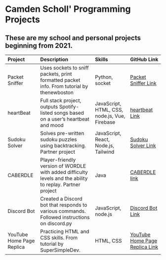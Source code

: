 # Camden Scholl' Programming Projects
## These are my school and personal projects beginning from 2021.

| Project        | Description | Skills | GitHub Link |
| :---           | :--- | :--- | :--- |
| Packet Sniffer | Uses sockets to sniff packets, print formatted packet info. From tutorial by thenewboston | Python, socket | [Packet Sniffer Link](https://github.com/c-l-scholl/python-packet-sniffer) | 
| heartBeat      | Full stack project, outputs Spotify-listed songs based on a user’s heartbeat and mood | JavaScript, HTML, CSS, node.js, Vue, Firebase | [heartbeat Link](https://github.com/c-l-scholl/stp-vue-fb) |
| Sudoku Solver  | Solves pre-written sudoku puzzles using backtracking. Partner project | JavaScript, React, Node.js, Tailwind | [Sudoku Solver Link](https://github.com/c-l-scholl/comp221-finalproject-sudoku-jay-cam) |
| CABERDLE       | Player-friendly version of WORDLE with added difficulty levels and the ability to replay. Partner project | Java | [CABERDLE link](https://github.com/mac-comp128-s22/128-project-ben-and-camden2) |
| Discord Bot    | Created a Discord bot that responds to various commands. Followed instructions on discord.py | JavaScript, node.js | [Discord Bot Link](https://github.com/c-l-scholl/discord-bot) |
| YouTube Home Page Replica | Practicing HTML and CSS skills. From tutorial by SuperSimpleDev. | HTML, CSS | [YouTube Home Page Replica Link](https://github.com/c-l-scholl/YT-home-page-UI-replica) |
